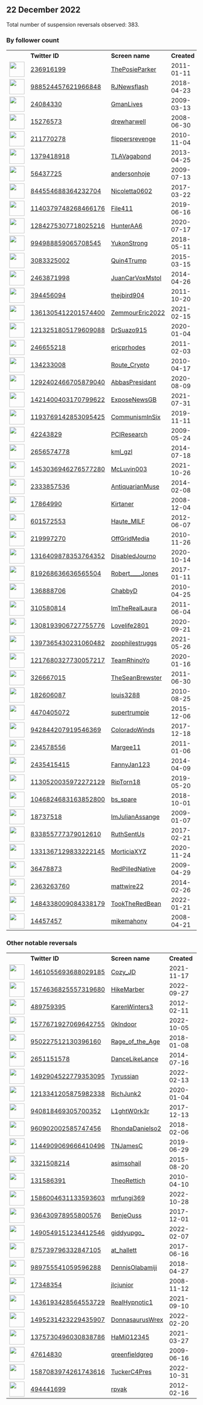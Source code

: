 
## 22 December 2022
Total number of suspension reversals observed: 383.

### By follower count
<table><tr><th></th><th align="left">Twitter ID</th><th align="left">Screen name</th>
<th align="left">Created</th><th align="left">Status</th><th align="left">Suspended</th><th align="left">Followers</th>
<tr><td><a href="https://pbs.twimg.com/profile_images/1606321202124963841/Ayt2YYh-_normal.jpg"><img src="https://pbs.twimg.com/profile_images/1606321202124963841/Ayt2YYh-_normal.jpg" width="40px" height="40px" align="center"/></a></td><td><a href="https://twitter.com/intent/user?user_id=236916199">236916199</a></td><td><a href="https://twitter.com/ThePosieParker">ThePosieParker</a></td><td>2011-01-11</td><td align="center"></td><td></td><td>101825</td></tr>
<tr><td><a href="https://pbs.twimg.com/profile_images/1625124944181964802/wyHjOG1U_normal.jpg"><img src="https://pbs.twimg.com/profile_images/1625124944181964802/wyHjOG1U_normal.jpg" width="40px" height="40px" align="center"/></a></td><td><a href="https://twitter.com/intent/user?user_id=988524457621966848">988524457621966848</a></td><td><a href="https://twitter.com/RJNewsflash">RJNewsflash</a></td><td>2018-04-23</td><td align="center"></td><td>2022-05-12</td><td>51464</td></tr>
<tr><td><a href="https://pbs.twimg.com/profile_images/1588304884025417733/8hBIVRXH_normal.jpg"><img src="https://pbs.twimg.com/profile_images/1588304884025417733/8hBIVRXH_normal.jpg" width="40px" height="40px" align="center"/></a></td><td><a href="https://twitter.com/intent/user?user_id=24084330">24084330</a></td><td><a href="https://twitter.com/GmanLives">GmanLives</a></td><td>2009-03-13</td><td align="center"></td><td>2022-11-22</td><td>49167</td></tr>
<tr><td><a href="https://pbs.twimg.com/profile_images/1525912802317197312/E6GgBdwF_normal.jpg"><img src="https://pbs.twimg.com/profile_images/1525912802317197312/E6GgBdwF_normal.jpg" width="40px" height="40px" align="center"/></a></td><td><a href="https://twitter.com/intent/user?user_id=15276573">15276573</a></td><td><a href="https://twitter.com/drewharwell">drewharwell</a></td><td>2008-06-30</td><td align="center"></td><td>2022-12-16</td><td>47993</td></tr>
<tr><td><a href="https://pbs.twimg.com/profile_images/1439392153457741825/tSgbiI1E_normal.jpg"><img src="https://pbs.twimg.com/profile_images/1439392153457741825/tSgbiI1E_normal.jpg" width="40px" height="40px" align="center"/></a></td><td><a href="https://twitter.com/intent/user?user_id=211770278">211770278</a></td><td><a href="https://twitter.com/flippersrevenge">flippersrevenge</a></td><td>2010-11-04</td><td align="center"></td><td>2022-05-06</td><td>46964</td></tr>
<tr><td><a href="https://pbs.twimg.com/profile_images/1603911649265680385/fDsGWdUq_normal.jpg"><img src="https://pbs.twimg.com/profile_images/1603911649265680385/fDsGWdUq_normal.jpg" width="40px" height="40px" align="center"/></a></td><td><a href="https://twitter.com/intent/user?user_id=1379418918">1379418918</a></td><td><a href="https://twitter.com/TLAVagabond">TLAVagabond</a></td><td>2013-04-25</td><td align="center"></td><td>2022-12-21</td><td>44422</td></tr>
<tr><td><a href="https://pbs.twimg.com/profile_images/1372206053711085568/MgKOxCBa_normal.jpg"><img src="https://pbs.twimg.com/profile_images/1372206053711085568/MgKOxCBa_normal.jpg" width="40px" height="40px" align="center"/></a></td><td><a href="https://twitter.com/intent/user?user_id=56437725">56437725</a></td><td><a href="https://twitter.com/andersonhoje">andersonhoje</a></td><td>2009-07-13</td><td align="center"></td><td>2022-05-30</td><td>36824</td></tr>
<tr><td><a href="https://pbs.twimg.com/profile_images/1399007629024940036/Vsu2v6tg_normal.jpg"><img src="https://pbs.twimg.com/profile_images/1399007629024940036/Vsu2v6tg_normal.jpg" width="40px" height="40px" align="center"/></a></td><td><a href="https://twitter.com/intent/user?user_id=844554688364232704">844554688364232704</a></td><td><a href="https://twitter.com/Nicoletta0602">Nicoletta0602</a></td><td>2017-03-22</td><td align="center"></td><td>2022-07-07</td><td>35244</td></tr>
<tr><td><a href="https://pbs.twimg.com/profile_images/1213655370251587584/-qlrAJPh_normal.jpg"><img src="https://pbs.twimg.com/profile_images/1213655370251587584/-qlrAJPh_normal.jpg" width="40px" height="40px" align="center"/></a></td><td><a href="https://twitter.com/intent/user?user_id=1140379748268466176">1140379748268466176</a></td><td><a href="https://twitter.com/File411">File411</a></td><td>2019-06-16</td><td align="center"></td><td></td><td>28217</td></tr>
<tr><td><a href="https://pbs.twimg.com/profile_images/1606032804080394258/MtBNbJp__normal.jpg"><img src="https://pbs.twimg.com/profile_images/1606032804080394258/MtBNbJp__normal.jpg" width="40px" height="40px" align="center"/></a></td><td><a href="https://twitter.com/intent/user?user_id=1284275307718025216">1284275307718025216</a></td><td><a href="https://twitter.com/HunterAA6">HunterAA6</a></td><td>2020-07-17</td><td align="center"></td><td>2022-11-22</td><td>26253</td></tr>
<tr><td><a href="https://pbs.twimg.com/profile_images/1549483030653419521/TAF3b9XO_normal.jpg"><img src="https://pbs.twimg.com/profile_images/1549483030653419521/TAF3b9XO_normal.jpg" width="40px" height="40px" align="center"/></a></td><td><a href="https://twitter.com/intent/user?user_id=994988859065708545">994988859065708545</a></td><td><a href="https://twitter.com/YukonStrong">YukonStrong</a></td><td>2018-05-11</td><td align="center"></td><td>2022-10-04</td><td>23123</td></tr>
<tr><td><a href="https://pbs.twimg.com/profile_images/1561226897190580224/uJ16zY3E_normal.jpg"><img src="https://pbs.twimg.com/profile_images/1561226897190580224/uJ16zY3E_normal.jpg" width="40px" height="40px" align="center"/></a></td><td><a href="https://twitter.com/intent/user?user_id=3083325002">3083325002</a></td><td><a href="https://twitter.com/Quin4Trump">Quin4Trump</a></td><td>2015-03-15</td><td align="center"></td><td>2022-09-20</td><td>17795</td></tr>
<tr><td><a href="https://pbs.twimg.com/profile_images/462906805010460672/bZsbc6ZG_normal.jpeg"><img src="https://pbs.twimg.com/profile_images/462906805010460672/bZsbc6ZG_normal.jpeg" width="40px" height="40px" align="center"/></a></td><td><a href="https://twitter.com/intent/user?user_id=2463871998">2463871998</a></td><td><a href="https://twitter.com/JuanCarVoxMstol">JuanCarVoxMstol</a></td><td>2014-04-26</td><td align="center"></td><td>2022-12-19</td><td>15922</td></tr>
<tr><td><a href="https://pbs.twimg.com/profile_images/1482875889335648256/AxJuLR8E_normal.jpg"><img src="https://pbs.twimg.com/profile_images/1482875889335648256/AxJuLR8E_normal.jpg" width="40px" height="40px" align="center"/></a></td><td><a href="https://twitter.com/intent/user?user_id=394456094">394456094</a></td><td><a href="https://twitter.com/thejbird904">thejbird904</a></td><td>2011-10-20</td><td align="center"></td><td>2022-09-15</td><td>15719</td></tr>
<tr><td><a href="https://pbs.twimg.com/profile_images/1605207413929435136/1n5_oUiK_normal.jpg"><img src="https://pbs.twimg.com/profile_images/1605207413929435136/1n5_oUiK_normal.jpg" width="40px" height="40px" align="center"/></a></td><td><a href="https://twitter.com/intent/user?user_id=1361305412201574400">1361305412201574400</a></td><td><a href="https://twitter.com/ZemmourEric2022">ZemmourEric2022</a></td><td>2021-02-15</td><td align="center"></td><td>2022-12-14</td><td>15616</td></tr>
<tr><td><a href="https://pbs.twimg.com/profile_images/1486175982977527820/qTPE4KI7_normal.jpg"><img src="https://pbs.twimg.com/profile_images/1486175982977527820/qTPE4KI7_normal.jpg" width="40px" height="40px" align="center"/></a></td><td><a href="https://twitter.com/intent/user?user_id=1213251805179609088">1213251805179609088</a></td><td><a href="https://twitter.com/DrSuazo915">DrSuazo915</a></td><td>2020-01-04</td><td align="center"></td><td>2022-03-05</td><td>15283</td></tr>
<tr><td><a href="https://pbs.twimg.com/profile_images/1643688064919773209/ReijWxSM_normal.jpg"><img src="https://pbs.twimg.com/profile_images/1643688064919773209/ReijWxSM_normal.jpg" width="40px" height="40px" align="center"/></a></td><td><a href="https://twitter.com/intent/user?user_id=246655218">246655218</a></td><td><a href="https://twitter.com/ericprhodes">ericprhodes</a></td><td>2011-02-03</td><td align="center"></td><td>2022-12-17</td><td>14737</td></tr>
<tr><td><a href="https://pbs.twimg.com/profile_images/1505635539445297152/dfSgTK09_normal.jpg"><img src="https://pbs.twimg.com/profile_images/1505635539445297152/dfSgTK09_normal.jpg" width="40px" height="40px" align="center"/></a></td><td><a href="https://twitter.com/intent/user?user_id=134233008">134233008</a></td><td><a href="https://twitter.com/Route_Crypto">Route_Crypto</a></td><td>2010-04-17</td><td align="center"></td><td>2022-05-14</td><td>14575</td></tr>
<tr><td><a href="https://pbs.twimg.com/profile_images/1298023737527275520/gV0ZRJg6_normal.jpg"><img src="https://pbs.twimg.com/profile_images/1298023737527275520/gV0ZRJg6_normal.jpg" width="40px" height="40px" align="center"/></a></td><td><a href="https://twitter.com/intent/user?user_id=1292402466705879040">1292402466705879040</a></td><td><a href="https://twitter.com/AbbasPresidant">AbbasPresidant</a></td><td>2020-08-09</td><td align="center"></td><td>2022-11-14</td><td>13823</td></tr>
<tr><td><a href="https://pbs.twimg.com/profile_images/1618624613864415238/8pMKHuPJ_normal.jpg"><img src="https://pbs.twimg.com/profile_images/1618624613864415238/8pMKHuPJ_normal.jpg" width="40px" height="40px" align="center"/></a></td><td><a href="https://twitter.com/intent/user?user_id=1421400403170799622">1421400403170799622</a></td><td><a href="https://twitter.com/ExposeNewsGB">ExposeNewsGB</a></td><td>2021-07-31</td><td align="center"></td><td></td><td>12453</td></tr>
<tr><td><a href="https://pbs.twimg.com/profile_images/1348163999788052480/xkP8KH2t_normal.jpg"><img src="https://pbs.twimg.com/profile_images/1348163999788052480/xkP8KH2t_normal.jpg" width="40px" height="40px" align="center"/></a></td><td><a href="https://twitter.com/intent/user?user_id=1193769142853095425">1193769142853095425</a></td><td><a href="https://twitter.com/CommunismInSix">CommunismInSix</a></td><td>2019-11-11</td><td align="center"></td><td></td><td>11720</td></tr>
<tr><td><a href="https://pbs.twimg.com/profile_images/379953371/tree_normal.jpg"><img src="https://pbs.twimg.com/profile_images/379953371/tree_normal.jpg" width="40px" height="40px" align="center"/></a></td><td><a href="https://twitter.com/intent/user?user_id=42243829">42243829</a></td><td><a href="https://twitter.com/PCIResearch">PCIResearch</a></td><td>2009-05-24</td><td align="center">🚫</td><td>2022-10-09</td><td>11476</td></tr>
<tr><td><a href="https://pbs.twimg.com/profile_images/1631796149253275648/Z5PaSXIf_normal.jpg"><img src="https://pbs.twimg.com/profile_images/1631796149253275648/Z5PaSXIf_normal.jpg" width="40px" height="40px" align="center"/></a></td><td><a href="https://twitter.com/intent/user?user_id=2656574778">2656574778</a></td><td><a href="https://twitter.com/kml_gzl">kml_gzl</a></td><td>2014-07-18</td><td align="center"></td><td>2022-10-15</td><td>11447</td></tr>
<tr><td><a href="https://pbs.twimg.com/profile_images/1633342488407834625/CrIL0LbN_normal.jpg"><img src="https://pbs.twimg.com/profile_images/1633342488407834625/CrIL0LbN_normal.jpg" width="40px" height="40px" align="center"/></a></td><td><a href="https://twitter.com/intent/user?user_id=1453036946276577280">1453036946276577280</a></td><td><a href="https://twitter.com/McLuvin003">McLuvin003</a></td><td>2021-10-26</td><td align="center"></td><td>2022-04-29</td><td>11381</td></tr>
<tr><td><a href="https://pbs.twimg.com/profile_images/1653591561198813184/OnaVEXn1_normal.jpg"><img src="https://pbs.twimg.com/profile_images/1653591561198813184/OnaVEXn1_normal.jpg" width="40px" height="40px" align="center"/></a></td><td><a href="https://twitter.com/intent/user?user_id=2333857536">2333857536</a></td><td><a href="https://twitter.com/AntiquarianMuse">AntiquarianMuse</a></td><td>2014-02-08</td><td align="center"></td><td></td><td>11356</td></tr>
<tr><td><a href="https://pbs.twimg.com/profile_images/1335751283047866370/3xSZzMGm_normal.jpg"><img src="https://pbs.twimg.com/profile_images/1335751283047866370/3xSZzMGm_normal.jpg" width="40px" height="40px" align="center"/></a></td><td><a href="https://twitter.com/intent/user?user_id=17864990">17864990</a></td><td><a href="https://twitter.com/Kirtaner">Kirtaner</a></td><td>2008-12-04</td><td align="center">👋</td><td></td><td>11243</td></tr>
<tr><td><a href="https://pbs.twimg.com/profile_images/1642817953346502660/AlXZ52kr_normal.jpg"><img src="https://pbs.twimg.com/profile_images/1642817953346502660/AlXZ52kr_normal.jpg" width="40px" height="40px" align="center"/></a></td><td><a href="https://twitter.com/intent/user?user_id=601572553">601572553</a></td><td><a href="https://twitter.com/Haute_MILF">Haute_MILF</a></td><td>2012-06-07</td><td align="center"></td><td>2022-10-31</td><td>11122</td></tr>
<tr><td><a href="https://pbs.twimg.com/profile_images/790548005783015424/DtTUj-Vr_normal.jpg"><img src="https://pbs.twimg.com/profile_images/790548005783015424/DtTUj-Vr_normal.jpg" width="40px" height="40px" align="center"/></a></td><td><a href="https://twitter.com/intent/user?user_id=219997270">219997270</a></td><td><a href="https://twitter.com/OffGridMedia">OffGridMedia</a></td><td>2010-11-26</td><td align="center"></td><td></td><td>10669</td></tr>
<tr><td><a href="https://pbs.twimg.com/profile_images/1605975566909415425/VfYMU1vx_normal.jpg"><img src="https://pbs.twimg.com/profile_images/1605975566909415425/VfYMU1vx_normal.jpg" width="40px" height="40px" align="center"/></a></td><td><a href="https://twitter.com/intent/user?user_id=1316409878353764352">1316409878353764352</a></td><td><a href="https://twitter.com/DisabledJourno">DisabledJourno</a></td><td>2020-10-14</td><td align="center"></td><td>2022-02-13</td><td>10571</td></tr>
<tr><td><a href="https://pbs.twimg.com/profile_images/1640423297543225352/EsHvhFr-_normal.jpg"><img src="https://pbs.twimg.com/profile_images/1640423297543225352/EsHvhFr-_normal.jpg" width="40px" height="40px" align="center"/></a></td><td><a href="https://twitter.com/intent/user?user_id=819268636636565504">819268636636565504</a></td><td><a href="https://twitter.com/Robert____Jones">Robert____Jones</a></td><td>2017-01-11</td><td align="center">👋</td><td></td><td>10501</td></tr>
<tr><td><a href="https://pbs.twimg.com/profile_images/1660492149908193282/6-2ZXRuy_normal.jpg"><img src="https://pbs.twimg.com/profile_images/1660492149908193282/6-2ZXRuy_normal.jpg" width="40px" height="40px" align="center"/></a></td><td><a href="https://twitter.com/intent/user?user_id=136888706">136888706</a></td><td><a href="https://twitter.com/ChabbyD">ChabbyD</a></td><td>2010-04-25</td><td align="center"></td><td></td><td>9837</td></tr>
<tr><td><a href="https://pbs.twimg.com/profile_images/1276551423656935425/6TvO6_p1_normal.jpg"><img src="https://pbs.twimg.com/profile_images/1276551423656935425/6TvO6_p1_normal.jpg" width="40px" height="40px" align="center"/></a></td><td><a href="https://twitter.com/intent/user?user_id=310580814">310580814</a></td><td><a href="https://twitter.com/ImTheRealLaura">ImTheRealLaura</a></td><td>2011-06-04</td><td align="center"></td><td></td><td>9762</td></tr>
<tr><td><a href="https://pbs.twimg.com/profile_images/1477476460998930432/H9XF_8sn_normal.jpg"><img src="https://pbs.twimg.com/profile_images/1477476460998930432/H9XF_8sn_normal.jpg" width="40px" height="40px" align="center"/></a></td><td><a href="https://twitter.com/intent/user?user_id=1308193906727755776">1308193906727755776</a></td><td><a href="https://twitter.com/Lovelife2801">Lovelife2801</a></td><td>2020-09-21</td><td align="center"></td><td></td><td>8116</td></tr>
<tr><td><a href="https://pbs.twimg.com/profile_images/1659700612131618817/NlfXA2BR_normal.jpg"><img src="https://pbs.twimg.com/profile_images/1659700612131618817/NlfXA2BR_normal.jpg" width="40px" height="40px" align="center"/></a></td><td><a href="https://twitter.com/intent/user?user_id=1397365430231060482">1397365430231060482</a></td><td><a href="https://twitter.com/zoophilestruggs">zoophilestruggs</a></td><td>2021-05-26</td><td align="center"></td><td>2022-06-08</td><td>7376</td></tr>
<tr><td><a href="https://pbs.twimg.com/profile_images/1218019035436048384/n-wFgViZ_normal.jpg"><img src="https://pbs.twimg.com/profile_images/1218019035436048384/n-wFgViZ_normal.jpg" width="40px" height="40px" align="center"/></a></td><td><a href="https://twitter.com/intent/user?user_id=1217680327730057217">1217680327730057217</a></td><td><a href="https://twitter.com/TeamRhinoYo">TeamRhinoYo</a></td><td>2020-01-16</td><td align="center"></td><td></td><td>7297</td></tr>
<tr><td><a href="https://pbs.twimg.com/profile_images/1601142926062407680/iyhD-uwy_normal.jpg"><img src="https://pbs.twimg.com/profile_images/1601142926062407680/iyhD-uwy_normal.jpg" width="40px" height="40px" align="center"/></a></td><td><a href="https://twitter.com/intent/user?user_id=326667015">326667015</a></td><td><a href="https://twitter.com/TheSeanBrewster">TheSeanBrewster</a></td><td>2011-06-30</td><td align="center"></td><td>2022-12-17</td><td>7238</td></tr>
<tr><td><a href="https://pbs.twimg.com/profile_images/1147330186217607169/ze043Tea_normal.jpg"><img src="https://pbs.twimg.com/profile_images/1147330186217607169/ze043Tea_normal.jpg" width="40px" height="40px" align="center"/></a></td><td><a href="https://twitter.com/intent/user?user_id=182606087">182606087</a></td><td><a href="https://twitter.com/louis3288">louis3288</a></td><td>2010-08-25</td><td align="center"></td><td></td><td>7163</td></tr>
<tr><td><a href="https://pbs.twimg.com/profile_images/1348038775696449539/Bwyw1EiA_normal.jpg"><img src="https://pbs.twimg.com/profile_images/1348038775696449539/Bwyw1EiA_normal.jpg" width="40px" height="40px" align="center"/></a></td><td><a href="https://twitter.com/intent/user?user_id=4470405072">4470405072</a></td><td><a href="https://twitter.com/supertrumpie">supertrumpie</a></td><td>2015-12-06</td><td align="center"></td><td></td><td>7089</td></tr>
<tr><td><a href="https://pbs.twimg.com/profile_images/942846051861565442/vxvlE_P2_normal.jpg"><img src="https://pbs.twimg.com/profile_images/942846051861565442/vxvlE_P2_normal.jpg" width="40px" height="40px" align="center"/></a></td><td><a href="https://twitter.com/intent/user?user_id=942844207919546369">942844207919546369</a></td><td><a href="https://twitter.com/ColoradoWinds">ColoradoWinds</a></td><td>2017-12-18</td><td align="center">👋</td><td></td><td>7014</td></tr>
<tr><td><a href="https://pbs.twimg.com/profile_images/2724792824/25638a8728a94c6e1f25dc95291977b4_normal.jpeg"><img src="https://pbs.twimg.com/profile_images/2724792824/25638a8728a94c6e1f25dc95291977b4_normal.jpeg" width="40px" height="40px" align="center"/></a></td><td><a href="https://twitter.com/intent/user?user_id=234578556">234578556</a></td><td><a href="https://twitter.com/Margee11">Margee11</a></td><td>2011-01-06</td><td align="center"></td><td></td><td>6949</td></tr>
<tr><td><a href="https://pbs.twimg.com/profile_images/454701707461525504/jUnGyeN4_normal.jpeg"><img src="https://pbs.twimg.com/profile_images/454701707461525504/jUnGyeN4_normal.jpeg" width="40px" height="40px" align="center"/></a></td><td><a href="https://twitter.com/intent/user?user_id=2435415415">2435415415</a></td><td><a href="https://twitter.com/FannyJan123">FannyJan123</a></td><td>2014-04-09</td><td align="center"></td><td>2022-12-13</td><td>6304</td></tr>
<tr><td><a href="https://pbs.twimg.com/profile_images/1616456029742448648/Gz-S5Ot7_normal.jpg"><img src="https://pbs.twimg.com/profile_images/1616456029742448648/Gz-S5Ot7_normal.jpg" width="40px" height="40px" align="center"/></a></td><td><a href="https://twitter.com/intent/user?user_id=1130520035972272129">1130520035972272129</a></td><td><a href="https://twitter.com/RipTorn18">RipTorn18</a></td><td>2019-05-20</td><td align="center">👋</td><td></td><td>6279</td></tr>
<tr><td><a href="https://pbs.twimg.com/profile_images/1047960840190578688/enIK9Atp_normal.jpg"><img src="https://pbs.twimg.com/profile_images/1047960840190578688/enIK9Atp_normal.jpg" width="40px" height="40px" align="center"/></a></td><td><a href="https://twitter.com/intent/user?user_id=1046824683163852800">1046824683163852800</a></td><td><a href="https://twitter.com/bs_spare">bs_spare</a></td><td>2018-10-01</td><td align="center"></td><td>2022-08-26</td><td>5879</td></tr>
<tr><td><a href="https://pbs.twimg.com/profile_images/1292901817936801792/O_PUOy6S_normal.jpg"><img src="https://pbs.twimg.com/profile_images/1292901817936801792/O_PUOy6S_normal.jpg" width="40px" height="40px" align="center"/></a></td><td><a href="https://twitter.com/intent/user?user_id=18737518">18737518</a></td><td><a href="https://twitter.com/ImJulianAssange">ImJulianAssange</a></td><td>2009-01-07</td><td align="center"></td><td>2022-03-23</td><td>5686</td></tr>
<tr><td><a href="https://pbs.twimg.com/profile_images/1329618138300772354/gzmZDa3C_normal.jpg"><img src="https://pbs.twimg.com/profile_images/1329618138300772354/gzmZDa3C_normal.jpg" width="40px" height="40px" align="center"/></a></td><td><a href="https://twitter.com/intent/user?user_id=833855777379012610">833855777379012610</a></td><td><a href="https://twitter.com/RuthSentUs">RuthSentUs</a></td><td>2017-02-21</td><td align="center"></td><td>2022-07-10</td><td>5422</td></tr>
<tr><td><a href="https://pbs.twimg.com/profile_images/1365679501452185600/3-sFmbvT_normal.jpg"><img src="https://pbs.twimg.com/profile_images/1365679501452185600/3-sFmbvT_normal.jpg" width="40px" height="40px" align="center"/></a></td><td><a href="https://twitter.com/intent/user?user_id=1331367129833222145">1331367129833222145</a></td><td><a href="https://twitter.com/MorticiaXYZ">MorticiaXYZ</a></td><td>2020-11-24</td><td align="center"></td><td></td><td>4922</td></tr>
<tr><td><a href="https://pbs.twimg.com/profile_images/1156080346926125057/kCNWUnpI_normal.jpg"><img src="https://pbs.twimg.com/profile_images/1156080346926125057/kCNWUnpI_normal.jpg" width="40px" height="40px" align="center"/></a></td><td><a href="https://twitter.com/intent/user?user_id=36478873">36478873</a></td><td><a href="https://twitter.com/RedPilledNative">RedPilledNative</a></td><td>2009-04-29</td><td align="center"></td><td></td><td>4849</td></tr>
<tr><td><a href="https://pbs.twimg.com/profile_images/933554007037104128/pNQ2W7RU_normal.jpg"><img src="https://pbs.twimg.com/profile_images/933554007037104128/pNQ2W7RU_normal.jpg" width="40px" height="40px" align="center"/></a></td><td><a href="https://twitter.com/intent/user?user_id=2363263760">2363263760</a></td><td><a href="https://twitter.com/mattwire22">mattwire22</a></td><td>2014-02-26</td><td align="center"></td><td></td><td>4474</td></tr>
<tr><td><a href="https://pbs.twimg.com/profile_images/1590108028887437312/u8fhflo4_normal.png"><img src="https://pbs.twimg.com/profile_images/1590108028887437312/u8fhflo4_normal.png" width="40px" height="40px" align="center"/></a></td><td><a href="https://twitter.com/intent/user?user_id=1484338009084338179">1484338009084338179</a></td><td><a href="https://twitter.com/TookTheRedBean">TookTheRedBean</a></td><td>2022-01-21</td><td align="center"></td><td>2022-11-29</td><td>4425</td></tr>
<tr><td><a href="https://pbs.twimg.com/profile_images/1612253221355163648/ot45Sf1V_normal.jpg"><img src="https://pbs.twimg.com/profile_images/1612253221355163648/ot45Sf1V_normal.jpg" width="40px" height="40px" align="center"/></a></td><td><a href="https://twitter.com/intent/user?user_id=14457457">14457457</a></td><td><a href="https://twitter.com/mikemahony">mikemahony</a></td><td>2008-04-21</td><td align="center"></td><td></td><td>4283</td></tr>
</table>

### Other notable reversals
<table><tr><th></th><th align="left">Twitter ID</th><th align="left">Screen name</th>
<th align="left">Created</th><th align="left">Status</th><th align="left">Suspended</th><th align="left">Followers</th>
<tr><td><a href="https://pbs.twimg.com/profile_images/1637953341366960128/QrFgwTbk_normal.jpg"><img src="https://pbs.twimg.com/profile_images/1637953341366960128/QrFgwTbk_normal.jpg" width="40px" height="40px" align="center"/></a></td><td><a href="https://twitter.com/intent/user?user_id=1461055693688029185">1461055693688029185</a></td><td><a href="https://twitter.com/Cozy_JD">Cozy_JD</a></td><td>2021-11-17</td><td align="center">👋</td><td>2022-11-10</td><td>2431</td></tr>
<tr><td><a href="https://pbs.twimg.com/profile_images/1574670239475945472/1a_twfVj_normal.jpg"><img src="https://pbs.twimg.com/profile_images/1574670239475945472/1a_twfVj_normal.jpg" width="40px" height="40px" align="center"/></a></td><td><a href="https://twitter.com/intent/user?user_id=1574636825557319680">1574636825557319680</a></td><td><a href="https://twitter.com/HikeMarber">HikeMarber</a></td><td>2022-09-27</td><td align="center"></td><td>2022-11-18</td><td>303</td></tr>
<tr><td><a href="https://pbs.twimg.com/profile_images/378800000425640770/a636422ec9886fdb9a743c0bb6f143e4_normal.jpeg"><img src="https://pbs.twimg.com/profile_images/378800000425640770/a636422ec9886fdb9a743c0bb6f143e4_normal.jpeg" width="40px" height="40px" align="center"/></a></td><td><a href="https://twitter.com/intent/user?user_id=489759395">489759395</a></td><td><a href="https://twitter.com/KarenWinters3">KarenWinters3</a></td><td>2012-02-11</td><td align="center"></td><td>2022-12-18</td><td>1512</td></tr>
<tr><td><a href="https://pbs.twimg.com/profile_images/1577675511937093635/7bGIw2uu_normal.jpg"><img src="https://pbs.twimg.com/profile_images/1577675511937093635/7bGIw2uu_normal.jpg" width="40px" height="40px" align="center"/></a></td><td><a href="https://twitter.com/intent/user?user_id=1577671927069642755">1577671927069642755</a></td><td><a href="https://twitter.com/0kIndoor">0kIndoor</a></td><td>2022-10-05</td><td align="center"></td><td>2022-12-16</td><td>1925</td></tr>
<tr><td><a href="https://pbs.twimg.com/profile_images/1413033253653598208/C9qHf1vz_normal.jpg"><img src="https://pbs.twimg.com/profile_images/1413033253653598208/C9qHf1vz_normal.jpg" width="40px" height="40px" align="center"/></a></td><td><a href="https://twitter.com/intent/user?user_id=950227512130396160">950227512130396160</a></td><td><a href="https://twitter.com/Rage_of_the_Age">Rage_of_the_Age</a></td><td>2018-01-08</td><td align="center"></td><td>2022-12-19</td><td>820</td></tr>
<tr><td><a href="https://pbs.twimg.com/profile_images/1467646465174609923/Rl5tnmgh_normal.jpg"><img src="https://pbs.twimg.com/profile_images/1467646465174609923/Rl5tnmgh_normal.jpg" width="40px" height="40px" align="center"/></a></td><td><a href="https://twitter.com/intent/user?user_id=2651151578">2651151578</a></td><td><a href="https://twitter.com/DanceLikeLance">DanceLikeLance</a></td><td>2014-07-16</td><td align="center"></td><td>2022-12-13</td><td>551</td></tr>
<tr><td><a href="https://pbs.twimg.com/profile_images/1492904657584328708/pKLXQaKz_normal.png"><img src="https://pbs.twimg.com/profile_images/1492904657584328708/pKLXQaKz_normal.png" width="40px" height="40px" align="center"/></a></td><td><a href="https://twitter.com/intent/user?user_id=1492904522779353095">1492904522779353095</a></td><td><a href="https://twitter.com/Tyrussian">Tyrussian</a></td><td>2022-02-13</td><td align="center"></td><td>2022-12-17</td><td>1196</td></tr>
<tr><td><a href="https://abs.twimg.com/sticky/default_profile_images/default_profile_normal.png"><img src="https://abs.twimg.com/sticky/default_profile_images/default_profile_normal.png" width="40px" height="40px" align="center"/></a></td><td><a href="https://twitter.com/intent/user?user_id=1213341205875982338">1213341205875982338</a></td><td><a href="https://twitter.com/RichJunk2">RichJunk2</a></td><td>2020-01-04</td><td align="center"></td><td>2022-12-18</td><td>1</td></tr>
<tr><td><a href="https://pbs.twimg.com/profile_images/984760335675486209/PvUdFuTh_normal.jpg"><img src="https://pbs.twimg.com/profile_images/984760335675486209/PvUdFuTh_normal.jpg" width="40px" height="40px" align="center"/></a></td><td><a href="https://twitter.com/intent/user?user_id=940818469305700352">940818469305700352</a></td><td><a href="https://twitter.com/L1ghtW0rk3r">L1ghtW0rk3r</a></td><td>2017-12-13</td><td align="center"></td><td>2022-12-14</td><td>82</td></tr>
<tr><td><a href="https://pbs.twimg.com/profile_images/1643987544391184384/sTlNd_CX_normal.jpg"><img src="https://pbs.twimg.com/profile_images/1643987544391184384/sTlNd_CX_normal.jpg" width="40px" height="40px" align="center"/></a></td><td><a href="https://twitter.com/intent/user?user_id=960902002585747456">960902002585747456</a></td><td><a href="https://twitter.com/RhondaDanielso2">RhondaDanielso2</a></td><td>2018-02-06</td><td align="center"></td><td>2022-09-08</td><td>3781</td></tr>
<tr><td><a href="https://pbs.twimg.com/profile_images/1525654105049399297/o9O9xiS0_normal.jpg"><img src="https://pbs.twimg.com/profile_images/1525654105049399297/o9O9xiS0_normal.jpg" width="40px" height="40px" align="center"/></a></td><td><a href="https://twitter.com/intent/user?user_id=1144909069666410496">1144909069666410496</a></td><td><a href="https://twitter.com/TNJamesC">TNJamesC</a></td><td>2019-06-29</td><td align="center">🔒</td><td>2022-12-16</td><td>402</td></tr>
<tr><td><a href="https://pbs.twimg.com/profile_images/1474513275215884288/UyHRFlVp_normal.jpg"><img src="https://pbs.twimg.com/profile_images/1474513275215884288/UyHRFlVp_normal.jpg" width="40px" height="40px" align="center"/></a></td><td><a href="https://twitter.com/intent/user?user_id=3321508214">3321508214</a></td><td><a href="https://twitter.com/asimsohail">asimsohail</a></td><td>2015-08-20</td><td align="center"></td><td>2022-12-12</td><td>410</td></tr>
<tr><td><a href="https://pbs.twimg.com/profile_images/1098628342897655810/NqalCIOx_normal.png"><img src="https://pbs.twimg.com/profile_images/1098628342897655810/NqalCIOx_normal.png" width="40px" height="40px" align="center"/></a></td><td><a href="https://twitter.com/intent/user?user_id=131586391">131586391</a></td><td><a href="https://twitter.com/TheoRettich">TheoRettich</a></td><td>2010-04-10</td><td align="center"></td><td>2022-12-19</td><td>2543</td></tr>
<tr><td><a href="https://pbs.twimg.com/profile_images/1641102386151161858/mbu0DTf-_normal.jpg"><img src="https://pbs.twimg.com/profile_images/1641102386151161858/mbu0DTf-_normal.jpg" width="40px" height="40px" align="center"/></a></td><td><a href="https://twitter.com/intent/user?user_id=1586004631133593603">1586004631133593603</a></td><td><a href="https://twitter.com/mrfungi369">mrfungi369</a></td><td>2022-10-28</td><td align="center"></td><td>2022-12-17</td><td>1584</td></tr>
<tr><td><a href="https://pbs.twimg.com/profile_images/1567192778135818248/juHqyt-A_normal.jpg"><img src="https://pbs.twimg.com/profile_images/1567192778135818248/juHqyt-A_normal.jpg" width="40px" height="40px" align="center"/></a></td><td><a href="https://twitter.com/intent/user?user_id=936430978955800576">936430978955800576</a></td><td><a href="https://twitter.com/BenjeOuss">BenjeOuss</a></td><td>2017-12-01</td><td align="center"></td><td>2022-12-18</td><td>303</td></tr>
<tr><td><a href="https://pbs.twimg.com/profile_images/1572414844636205057/55xiWMXb_normal.jpg"><img src="https://pbs.twimg.com/profile_images/1572414844636205057/55xiWMXb_normal.jpg" width="40px" height="40px" align="center"/></a></td><td><a href="https://twitter.com/intent/user?user_id=1490549151234412546">1490549151234412546</a></td><td><a href="https://twitter.com/giddyupgo_">giddyupgo_</a></td><td>2022-02-07</td><td align="center"></td><td>2022-11-19</td><td>166</td></tr>
<tr><td><a href="https://pbs.twimg.com/profile_images/1108922505853652992/0c5NI-4a_normal.jpg"><img src="https://pbs.twimg.com/profile_images/1108922505853652992/0c5NI-4a_normal.jpg" width="40px" height="40px" align="center"/></a></td><td><a href="https://twitter.com/intent/user?user_id=875739796332847105">875739796332847105</a></td><td><a href="https://twitter.com/at_hallett">at_hallett</a></td><td>2017-06-16</td><td align="center"></td><td>2022-12-17</td><td>181</td></tr>
<tr><td><a href="https://pbs.twimg.com/profile_images/1630182383537225729/u0UEQncP_normal.jpg"><img src="https://pbs.twimg.com/profile_images/1630182383537225729/u0UEQncP_normal.jpg" width="40px" height="40px" align="center"/></a></td><td><a href="https://twitter.com/intent/user?user_id=989755541059596288">989755541059596288</a></td><td><a href="https://twitter.com/DennisOlabamiji">DennisOlabamiji</a></td><td>2018-04-27</td><td align="center"></td><td>2022-11-23</td><td>305</td></tr>
<tr><td><a href="https://pbs.twimg.com/profile_images/1228243084959338496/mqKhZh6P_normal.jpg"><img src="https://pbs.twimg.com/profile_images/1228243084959338496/mqKhZh6P_normal.jpg" width="40px" height="40px" align="center"/></a></td><td><a href="https://twitter.com/intent/user?user_id=17348354">17348354</a></td><td><a href="https://twitter.com/jlcjunior">jlcjunior</a></td><td>2008-11-12</td><td align="center"></td><td>2022-12-01</td><td>29</td></tr>
<tr><td><a href="https://pbs.twimg.com/profile_images/1629888168307617793/UIJYQzfi_normal.jpg"><img src="https://pbs.twimg.com/profile_images/1629888168307617793/UIJYQzfi_normal.jpg" width="40px" height="40px" align="center"/></a></td><td><a href="https://twitter.com/intent/user?user_id=1436193428564553729">1436193428564553729</a></td><td><a href="https://twitter.com/RealHypnotic1">RealHypnotic1</a></td><td>2021-09-10</td><td align="center"></td><td>2022-12-12</td><td>1006</td></tr>
<tr><td><a href="https://pbs.twimg.com/profile_images/1495231548639092740/IQ1zcsEo_normal.jpg"><img src="https://pbs.twimg.com/profile_images/1495231548639092740/IQ1zcsEo_normal.jpg" width="40px" height="40px" align="center"/></a></td><td><a href="https://twitter.com/intent/user?user_id=1495231423229435907">1495231423229435907</a></td><td><a href="https://twitter.com/DonnasaurusWrex">DonnasaurusWrex</a></td><td>2022-02-20</td><td align="center"></td><td>2022-10-20</td><td>421</td></tr>
<tr><td><a href="https://abs.twimg.com/sticky/default_profile_images/default_profile_normal.png"><img src="https://abs.twimg.com/sticky/default_profile_images/default_profile_normal.png" width="40px" height="40px" align="center"/></a></td><td><a href="https://twitter.com/intent/user?user_id=1375730496030838786">1375730496030838786</a></td><td><a href="https://twitter.com/HaMi012345">HaMi012345</a></td><td>2021-03-27</td><td align="center"></td><td>2022-11-29</td><td>22</td></tr>
<tr><td><a href="https://pbs.twimg.com/profile_images/1563142838870736896/ZSqbH0Gh_normal.jpg"><img src="https://pbs.twimg.com/profile_images/1563142838870736896/ZSqbH0Gh_normal.jpg" width="40px" height="40px" align="center"/></a></td><td><a href="https://twitter.com/intent/user?user_id=47614830">47614830</a></td><td><a href="https://twitter.com/greenfieldgreg">greenfieldgreg</a></td><td>2009-06-16</td><td align="center"></td><td>2022-11-18</td><td>151</td></tr>
<tr><td><a href="https://pbs.twimg.com/profile_images/1650861800089591812/aOVwQt4s_normal.jpg"><img src="https://pbs.twimg.com/profile_images/1650861800089591812/aOVwQt4s_normal.jpg" width="40px" height="40px" align="center"/></a></td><td><a href="https://twitter.com/intent/user?user_id=1587083974261743616">1587083974261743616</a></td><td><a href="https://twitter.com/TuckerC4Pres">TuckerC4Pres</a></td><td>2022-10-31</td><td align="center"></td><td>2022-12-11</td><td>10</td></tr>
<tr><td><a href="https://pbs.twimg.com/profile_images/1476228154796638211/yuppUeAU_normal.jpg"><img src="https://pbs.twimg.com/profile_images/1476228154796638211/yuppUeAU_normal.jpg" width="40px" height="40px" align="center"/></a></td><td><a href="https://twitter.com/intent/user?user_id=494441699">494441699</a></td><td><a href="https://twitter.com/rpvak">rpvak</a></td><td>2012-02-16</td><td align="center"></td><td>2022-11-23</td><td>1351</td></tr>
</table>
